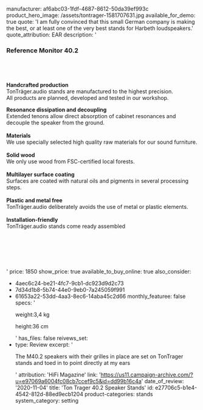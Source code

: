 manufacturer: af6abc03-1fdf-4687-8612-50da39ef993c
product_hero_image: /assets/tontrager-1581707631.jpg
available_for_demo: true
quote: 'I am fully convinced that this small German company is making the best, or at least one of the very best stands for Harbeth loudspeakers.'
quote_attribution: EAR
description: '<h3>Reference Monitor 40.2</h3><h2><br></h2><p><b>Handcrafted production<br></b>TonTräger.audio stands are manufactured to the highest precision.&nbsp;<br>All products are planned, developed and tested in our workshop.&nbsp;</p><p><b>Resonance dissipation and decoupling</b><br>Extended tenons allow direct absorption of cabinet resonances and decouple the speaker from the ground.<br><br><b>Materials<br></b>We use specially selected high quality raw materials for our sound furniture.<br><b><br>Solid wood<br></b>We only use wood from FSC-certified local forests.<br><b><br></b><b>Multilayer surface coating</b><br>Surfaces are coated with natural oils and pigments in several processing steps.&nbsp;<br><br><b>Plastic and metal free</b><br>TonTräger.audio deliberately avoids the use of metal or plastic elements.<br><br><b>Installation-friendly</b><br>TonTräger.audio stands come ready assembled</p><h3><br></h3><h3><br></h3>'
price: 1850
show_price: true
available_to_buy_online: true
also_consider:
  - 4aec6c24-be21-4fc7-9cb1-dc923d9d2c73
  - 7d34d1b8-5b74-44e0-9eb0-7a245059f991
  - 61653a22-53dd-4aa3-8ec6-14aba45c2d66
monthly_featuree: false
specs: '<p>weight:3,4 kg</p><p>height:36 cm</p>'
has_files: false
reivews_set:
  -
    type: Review
    excerpt: '<p>The M40.2 speakers with their grilles in place are set on TonTrager stands and toed in to point directly at my ears</p>'
    attribution: 'HiFi Magazine'
    link: 'https://us11.campaign-archive.com/?u=e97069a6004fc08cb7ccef9c5&id=dd99b16c4a'
    date_of_review: '2020-11-04'
title: 'Ton Trager 40.2 Speaker Stands'
id: e27706c5-b1e4-4542-812d-88ed9ecb1204
product-categories: stands
system_category: setting
